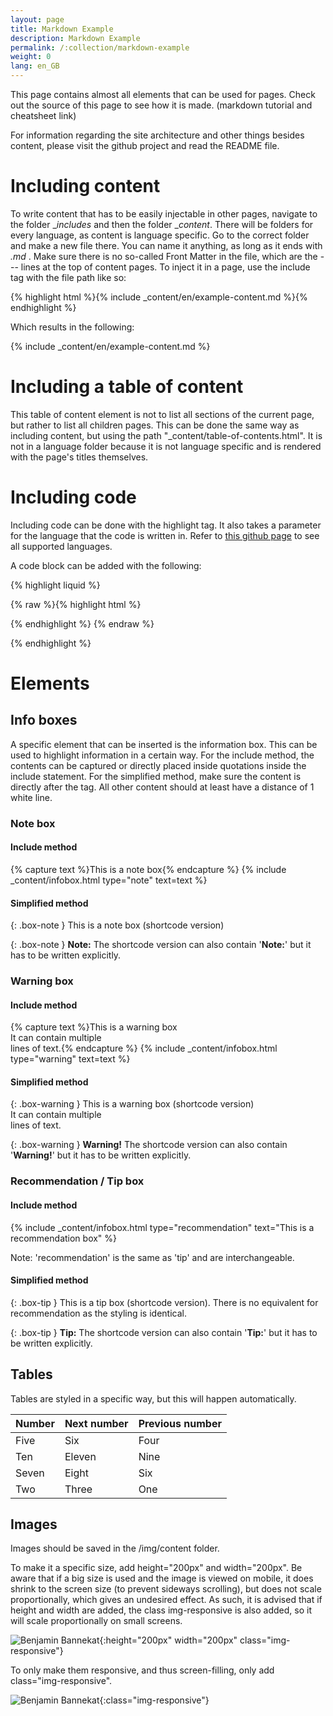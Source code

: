 ```yaml
---
layout: page
title: Markdown Example
description: Markdown Example
permalink: /:collection/markdown-example
weight: 0
lang: en_GB
---
```


This page contains almost all elements that can be used for pages.
Check out the source of this page to see how it is made.
(markdown tutorial and cheatsheet link)

For information regarding the site architecture and other things besides content, please visit the github project and read the README file.

# Including content
To write content that has to be easily injectable in other pages, navigate to the folder __includes_ and then the folder __content_.
There will be folders for every language, as content is language specific. Go to the correct folder and make a new file there.
You can name it anything, as long as it ends with _.md_ . Make sure there is no so-called Front Matter in the file, which are the --- lines at the top of content pages.
To inject it in a page, use the include tag with the file path like so:

{% highlight html %}{% include _content/en/example-content.md %}{% endhighlight %}

Which results in the following:

{% include _content/en/example-content.md %}

# Including a table of content

This table of content element is not to list all sections of the current page, but rather to list all children pages.
This can be done the same way as including content, but using the path "_content/table-of-contents.html". 
It is not in a language folder because it is not language specific and is rendered with the page's titles themselves.

# Including code
Including code can be done with the highlight tag. It also takes a parameter for the language that the code is written in.
Refer to [this github page](https://github.com/jneen/rouge/wiki/List-of-supported-languages-and-lexers) to see all supported languages.

A code block can be added with the following:

{% highlight liquid %}

{% raw %}{% highlight html %}
  <html></html>
{% endhighlight %} {% endraw %}

{% endhighlight %}

# Elements
## Info boxes
A specific element that can be inserted is the information box. This can be used to highlight information in a certain way.
For the include method, the contents can be captured or directly placed inside quotations inside the include statement.
For the simplified method, make sure the content is directly after the tag. All other content should at least have a distance of 1 white line.

### Note box

#### Include method

{% capture text %}This is a note box{% endcapture %}
{% include _content/infobox.html type="note" text=text %}

#### Simplified method

{: .box-note }
This is a note box (shortcode version)

{: .box-note }
**Note:** The shortcode version can also contain '**Note:**' but it has to be written explicitly.

### Warning box

#### Include method

{% capture text %}This is a warning box<br>It can contain multiple<br>lines of text.{% endcapture %}
{% include _content/infobox.html type="warning" text=text %}

#### Simplified method

{: .box-warning }
This is a warning box (shortcode version)<br>It can contain multiple<br>lines of text.

{: .box-warning }
**Warning!** The shortcode version can also contain '**Warning!**' but it has to be written explicitly.

### Recommendation / Tip box

#### Include method

{% include _content/infobox.html type="recommendation" text="This is a recommendation box" %}

Note: 'recommendation' is the same as 'tip' and are interchangeable.

#### Simplified method

{: .box-tip }
This is a tip box (shortcode version). There is no equivalent for recommendation as the styling is identical.

{: .box-tip }
**Tip:** The shortcode version can also contain '**Tip:**' but it has to be written explicitly.

## Tables
Tables are styled in a specific way, but this will happen automatically.

| Number | Next number | Previous number |
| :------ |:--- | :--- |
| Five | Six | Four |
| Ten | Eleven | Nine |
| Seven | Eight | Six |
| Two | Three | One |  
  
## Images  
Images should be saved in the /img/content folder.

To make it a specific size, add height="200px" and width="200px". Be aware that if a big size is used and the image is viewed on mobile,
it does shrink to the screen size (to prevent sideways scrolling), but does not scale proportionally, which gives an undesired effect.
As such, it is advised that if height and width are added, the class img-responsive is also added, so it will scale proportionally on small screens.
  
![Benjamin Bannekat](https://octodex.github.com/images/bannekat.png){:height="200px" width="200px" class="img-responsive"}

To only make them responsive, and thus screen-filling, only add class="img-responsive".

![Benjamin Bannekat](https://octodex.github.com/images/bannekat.png){:class="img-responsive"}
